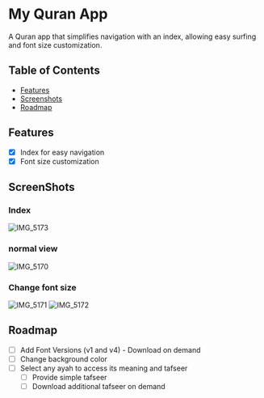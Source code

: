# My Quran App

A Quran app that simplifies navigation with an index, allowing easy surfing and font size customization.

## Table of Contents

- [Features](#features)
- [Screenshots](#screenshots)
- [Roadmap](#roadmap)

## Features

- [x] Index for easy navigation
- [x] Font size customization

## ScreenShots
### Index
![IMG_5173](https://github.com/AbdAlRahmanGad/myQuran/assets/89566409/282aafb3-8d9a-41d3-bdff-da0e5afc8576)
### normal view
![IMG_5170](https://github.com/AbdAlRahmanGad/myQuran/assets/89566409/3dd9b970-4923-4173-8232-616759d0eb12)
### Change font size
![IMG_5171](https://github.com/AbdAlRahmanGad/myQuran/assets/89566409/786029a4-02c6-4509-9d1f-8a7bcd2d9451)
![IMG_5172](https://github.com/AbdAlRahmanGad/myQuran/assets/89566409/e481511b-691b-4ed9-a1da-5f41f2c394a2)

## Roadmap

- [ ] Add Font Versions (v1 and v4) - Download on demand
- [ ] Change background color
- [ ] Select any ayah to access its meaning and tafseer
  - [ ] Provide simple tafseer
  - [ ] Download additional tafseer on demand
